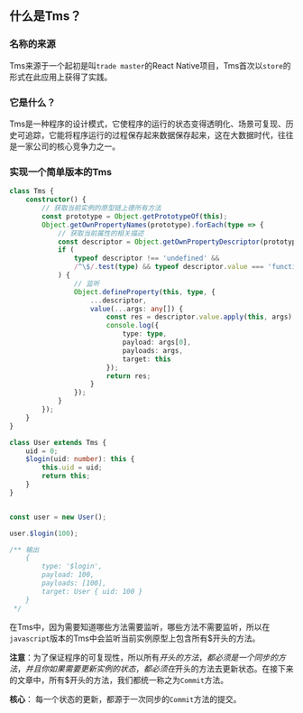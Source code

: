 ## 什么是Tms？


### 名称的来源
Tms来源于一个起初是叫`trade master`的React Native项目，Tms首次以`store`的形式在此应用上获得了实践。


### 它是什么？
Tms是一种程序的设计模式，它使程序的运行的状态变得透明化、场景可复现、历史可追踪，它能将程序运行的过程保存起来数据保存起来，这在大数据时代，往往是一家公司的核心竞争力之一。

### 实现一个简单版本的Tms
```typescript
class Tms {
    constructor() {
        // 获取当前实例的原型链上德所有方法
        const prototype = Object.getPrototypeOf(this);
        Object.getOwnPropertyNames(prototype).forEach(type => {
            // 获取当前属性的相关描述
            const descriptor = Object.getOwnPropertyDescriptor(prototype, type);
            if (
                typeof descriptor !== 'undefined' &&
                /^\$/.test(type) && typeof descriptor.value === 'function'
            ) {
                // 监听
                Object.defineProperty(this, type, {
                    ...descriptor,
                    value(...args: any[]) {
                        const res = descriptor.value.apply(this, args);
                        console.log({
                            type: type,
                            payload: args[0],
                            payloads: args,
                            target: this
                        });
                        return res;
                    }
                });
            }
        });
    }
}

class User extends Tms {
    uid = 0;
    $login(uid: number): this {
        this.uid = uid;
        return this;
    }
}


const user = new User();

user.$login(100);

/** 输出
    {
        type: '$login',
        payload: 100,
        payloads: [100],
        target: User { uid: 100 }
    }
 */
```
在Tms中，因为需要知道哪些方法需要监听，哪些方法不需要监听，所以在`javascript`版本的Tms中会监听当前实例原型上包含所有$开头的方法。  

**注意**：为了保证程序的可复现性，所以所有$开头的方法，都必须是一个同步的方法，并且你如果需要更新实例的状态，都必须在$开头的方法去更新状态。在接下来的文章中，所有$开头的方法，我们都统一称之为`Commit`方法。

**核心**： 每一个状态的更新，都源于一次同步的`Commit`方法的提交。
